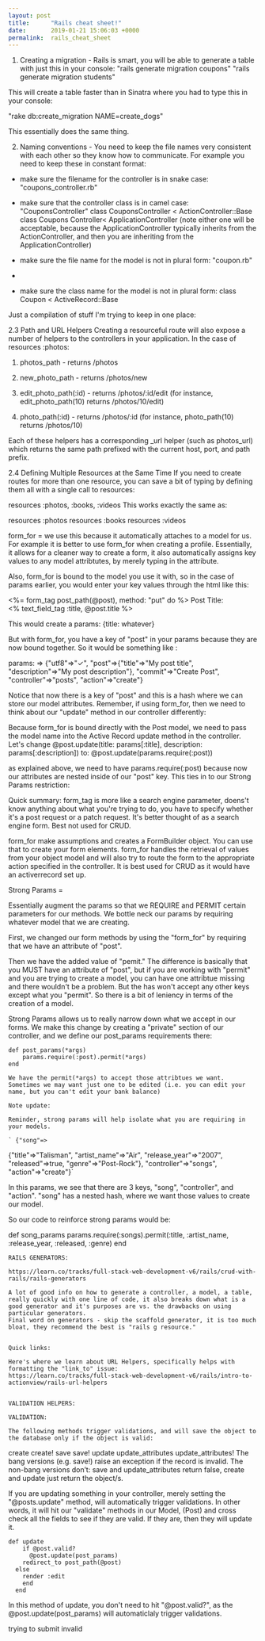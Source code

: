 ```yaml
---
layout: post
title:      "Rails cheat sheet!"
date:       2019-01-21 15:06:03 +0000
permalink:  rails_cheat_sheet
---
```



1. Creating a migration - Rails is smart, you will be able to generate a table with just this in your console:
"rails generate migration coupons"
"rails generate migration students"

This will create a table faster than in Sinatra where you had to type this in your console:

"rake db:create_migration NAME=create_dogs"

This essentially does the same thing. 

2. Naming conventions - You need to keep the file names very consistent with each other so they know how to communicate.  For example you need to keep these in constant format:

 - make sure the filename for the controller is in snake case: "coupons_controller.rb"
 
 - make sure that the controller class is in camel case: "CouponsController" 
          class CouponsController < ActionController::Base 
					class Coupons Controller< ApplicationController 
					(note either one will be acceptable, because the ApplicationController typically inherits from the ActionController, and then you are inheriting from the ApplicationController)
					
 - make sure the file name for the model is not in plural form: "coupon.rb"
 - 
 - make sure the class name for the model is not in plural form: 
         class Coupon < ActiveRecord::Base 






Just a compilation of stuff I'm trying to keep in one place:

2.3 Path and URL Helpers
Creating a resourceful route will also expose a number of helpers to the controllers in your application. In the case of resources :photos:

1. photos_path -  returns /photos

2. new_photo_path  - returns /photos/new

3. edit_photo_path(:id)  - returns /photos/:id/edit (for instance, edit_photo_path(10) returns /photos/10/edit)

4. photo_path(:id) -  returns /photos/:id (for instance, photo_path(10) returns /photos/10)

Each of these helpers has a corresponding _url helper (such as photos_url) which returns the same path prefixed with the current host, port, and path prefix.

2.4 Defining Multiple Resources at the Same Time
If you need to create routes for more than one resource, you can save a bit of typing by defining them all with a single call to resources:

resources :photos, :books, :videos
This works exactly the same as:

resources :photos
resources :books
resources :videos


form_for = we use this because it automatically attaches to a model for us.  For example it is better to use form_for when creating a profile.  Essentially, it allows for a cleaner way to create a form, it also automatically assigns key values to any model attribtutes, by merely typing in the attribute.  

Also, form_for is bound to the model you use it with, so in the case of params earlier, you would enter your key values through the html like this: 

<%= form_tag post_path(@post), method: "put" do %>
<label> Post Title: </label></br>
<% text_field_tag :title, @post.title %>

This would create a params: {title: whatever}

But with form_for, you have a key of "post" in your params because they are now bound together.  So it would be something like : 

params: 
=> {"utf8"=>"✓",
 "post"=>{"title"=>"My post title", "description"=>"My post description"},
 "commit"=>"Create Post",
 "controller"=>"posts",
 "action"=>"create"}

Notice that now there is a key of "post" and this is a hash where we can store our model attributes.  Remember, if using form_for, then we need to think about our "update" method in our controller differently: 

Because form_for is bound directly with the Post model, we need to pass the model name into the Active Record update method in the controller. Let's change @post.update(title: params[:title], description: params[:description]) to:
@post.update(params.require(:post))

as explained above, we need to have params.require(:post) because now our attributes are nested inside of our "post" key.  This ties in to our Strong Params restriction: 

Quick summary: 
form_tag is more like a search engine parameter, doens't know anything about what you're trying to do, you have to specify whether it's a post request or a patch request.  It's better thought of as a search engine form. Best not used for CRUD.  

form_for make assumptions and creates a FormBuilder object.  You can use that to create your form elements.  form_for handles the retrieval of values from your object model and will also try to route the form to the appropriate action specified in the controller.  It is best used for CRUD as it would have an activerrecord set up.  



Strong Params  = 

Essentially augment the params so that we REQUIRE and PERMIT certain parameters for our methods.  We bottle neck our params by requiring whatever model that we are creating.  

First, we changed our form methods by using the "form_for"  by requiring that we have an attribute of "post".  

Then we have the added value of "pemit."  The difference is basically that you MUST have an attribute of "post", but if you are working with "permit" and you are trying to create a model, you can have one attribtue missing and there wouldn't be a problem.  But the has won't accept any other keys except what you "permit".  So there is a bit of leniency in terms of the creation of a model.  

Strong Params allows us to really narrow down what we accept in our forms.  We make this change by creating a "private" section of our controller, and we define our post_params requirements there: 

	def post_params(*args)
		params.require(:post).permit(*args)
	end
	
	We have the permit(*args) to accept those attribtues we want.  Sometimes we may want just one to be edited (i.e. you can edit your name, but you can't edit your bank balance) 
	
	Note update: 
	
	Reminder, strong params will help isolate what you are requiring in your models.  
	
	` {"song"=>
  {"title"=>"Talisman",
   "artist_name"=>"Air",
   "release_year"=>"2007",
   "released"=>true,
   "genre"=>"Post-Rock"},
 "controller"=>"songs",
 "action"=>"create"}`
 
 In this params, we see that there are 3 keys, "song", "controller", and "action".  "song" has a nested hash, where we want those values to create our model. 
 
 So our code to reinforce strong params would be: 
 
 def song_params 
    params.require(:songs).permit(:title, :artist_name, :release_year, :released, :genre)
end 
	
	RAILS GENERATORS:
	
	https://learn.co/tracks/full-stack-web-development-v6/rails/crud-with-rails/rails-generators
	
	A lot of good info on how to generate a controller, a model, a table, really quickly with one line of code, it also breaks down what is a good generator and it's purposes are vs. the drawbacks on using particular generators. 
	Final word on generators - skip the scaffold generator, it is too much bloat, they recommend the best is "rails g resource." 
	
	
	Quick links:
	
	Here's where we learn about URL Helpers, specifically helps with formatting the "link_to" issue:
	https://learn.co/tracks/full-stack-web-development-v6/rails/intro-to-actionview/rails-url-helpers
	
	
	VALIDATION HELPERS: 
	
	VALIDATION: 
	
	The following methods trigger validations, and will save the object to the database only if the object is valid:

create
create!
save
save!
update
update_attributes
update_attributes!
The bang versions (e.g. save!) raise an exception if the record is invalid. The non-bang versions don’t: save and update_attributes return false, create and update just return the object/s.

If you are updating something in your controller, merely setting the "@posts.update" method, will automatically trigger validations.  In other words, it will hit our "validate" methods in our Model, (Post) and cross check all the fields to see if they are valid.  If they are, then they will update it. 

```
def update
    if @post.valid?
      @post.update(post_params)
    redirect_to post_path(@post)
  else
    render :edit
    end
  end
```

In this method of update, you don't need to hit "@post.valid?", as the @post.update(post_params) will automaticlaly trigger validations.  

trying to submit invalid 
